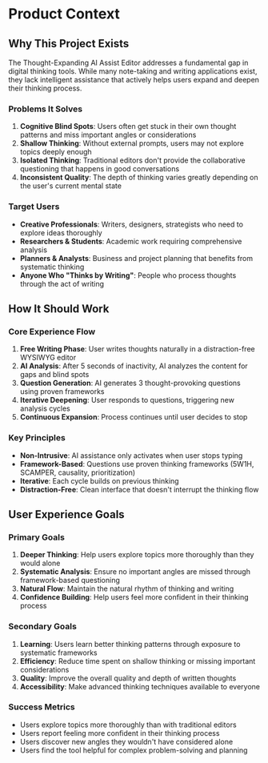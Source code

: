 # Product Context

## Why This Project Exists

The Thought-Expanding AI Assist Editor addresses a fundamental gap in digital thinking tools. While many note-taking and writing applications exist, they lack intelligent assistance that actively helps users expand and deepen their thinking process.

### Problems It Solves

1. **Cognitive Blind Spots**: Users often get stuck in their own thought patterns and miss important angles or considerations
2. **Shallow Thinking**: Without external prompts, users may not explore topics deeply enough
3. **Isolated Thinking**: Traditional editors don't provide the collaborative questioning that happens in good conversations
4. **Inconsistent Quality**: The depth of thinking varies greatly depending on the user's current mental state

### Target Users

- **Creative Professionals**: Writers, designers, strategists who need to explore ideas thoroughly
- **Researchers & Students**: Academic work requiring comprehensive analysis
- **Planners & Analysts**: Business and project planning that benefits from systematic thinking
- **Anyone Who "Thinks by Writing"**: People who process thoughts through the act of writing

## How It Should Work

### Core Experience Flow

1. **Free Writing Phase**: User writes thoughts naturally in a distraction-free WYSIWYG editor
2. **AI Analysis**: After 5 seconds of inactivity, AI analyzes the content for gaps and blind spots
3. **Question Generation**: AI generates 3 thought-provoking questions using proven frameworks
4. **Iterative Deepening**: User responds to questions, triggering new analysis cycles
5. **Continuous Expansion**: Process continues until user decides to stop

### Key Principles

- **Non-Intrusive**: AI assistance only activates when user stops typing
- **Framework-Based**: Questions use proven thinking frameworks (5W1H, SCAMPER, causality, prioritization)
- **Iterative**: Each cycle builds on previous thinking
- **Distraction-Free**: Clean interface that doesn't interrupt the thinking flow

## User Experience Goals

### Primary Goals

1. **Deeper Thinking**: Help users explore topics more thoroughly than they would alone
2. **Systematic Analysis**: Ensure no important angles are missed through framework-based questioning
3. **Natural Flow**: Maintain the natural rhythm of thinking and writing
4. **Confidence Building**: Help users feel more confident in their thinking process

### Secondary Goals

1. **Learning**: Users learn better thinking patterns through exposure to systematic frameworks
2. **Efficiency**: Reduce time spent on shallow thinking or missing important considerations
3. **Quality**: Improve the overall quality and depth of written thoughts
4. **Accessibility**: Make advanced thinking techniques available to everyone

### Success Metrics

- Users explore topics more thoroughly than with traditional editors
- Users report feeling more confident in their thinking process
- Users discover new angles they wouldn't have considered alone
- Users find the tool helpful for complex problem-solving and planning 